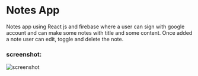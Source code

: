 # Notes App
Notes app using React js and firebase where a user can sign with google account and can make some notes with title and some content. Once added a note user can edit, toggle and delete the note.
### screenshot: 
![screenshot](https://i.ibb.co/S7KzVvq/notes-app.png)
